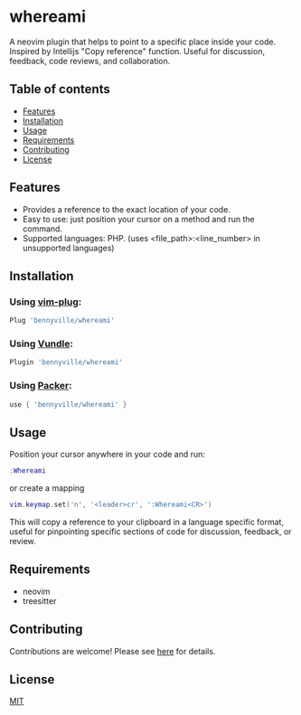 # whereami

A neovim plugin that helps to point to a specific place inside your code. Inspired by Intellijs "Copy reference" function. Useful for discussion, feedback, code reviews, and collaboration.

## Table of contents

  - [Features](#features)
  - [Installation](#installation)
  - [Usage](#usage)
  - [Requirements](#requirements)
  - [Contributing](#contributing)
  - [License](#license)

## Features

- Provides a reference to the exact location of your code.
- Easy to use: just position your cursor on a method and run the command.
- Supported languages: PHP. (uses <file_path>:<line_number> in unsupported languages)

## Installation

### Using [vim-plug](https://github.com/junegunn/vim-plug):

```lua
Plug 'bennyville/whereami'
```

### Using [Vundle](https://github.com/VundleVim/Vundle.vim):

```lua
Plugin 'bennyville/whereami'
```

### Using [Packer](https://github.com/wbthomason/packer.nvim):

```lua
use { 'bennyville/whereami' }
```

## Usage

Position your cursor anywhere in your code and run:

```lua
:Whereami
```

or create a mapping

```lua
vim.keymap.set('n', '<leader>cr', ':Whereami<CR>')
```

This will copy a reference to your clipboard in a language specific format, useful for pinpointing specific sections of code for discussion, feedback, or review.

## Requirements

- neovim
- treesitter

## Contributing

Contributions are welcome! Please see [here](CONTRIBUTING.md) for details.

## License

[MIT](LICENSE)

